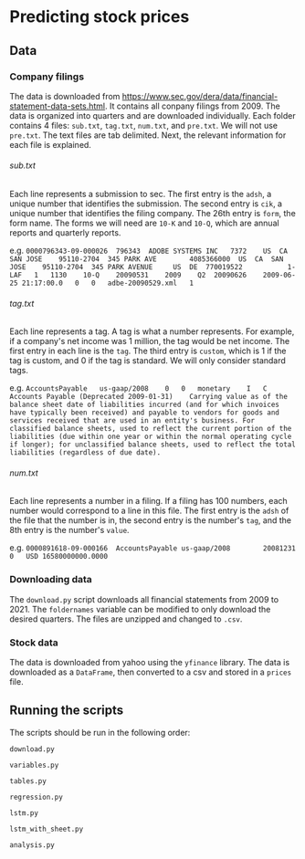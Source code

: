 # Predicting stock prices
## Data
### Company filings
The data is downloaded from https://www.sec.gov/dera/data/financial-statement-data-sets.html. It contains all conpany filings from 2009. The data is organized into quarters and are downloaded individually. Each folder contains 4 files: `sub.txt`, `tag.txt`, `num.txt`, and `pre.txt`. We will not use `pre.txt`. The text files are tab delimited. Next, the relevant information for each file is explained.

###### sub.txt

Each line represents a submission to sec. The first entry is the `adsh`, a unique number that identifies the submission. The second entry is `cik`, a unique number that identifies the filing company. The 26th entry is `form`, the form name. The forms we will need are `10-K` and `10-Q`, which are annual reports and quarterly reports.

e.g. `0000796343-09-000026	796343	ADOBE SYSTEMS INC	7372	US	CA	SAN JOSE	95110-2704	345 PARK AVE		4085366000	US	CA	SAN JOSE	95110-2704	345 PARK AVENUE		US	DE	770019522			1-LAF	1	1130	10-Q	20090531	2009	Q2	20090626	2009-06-25 21:17:00.0	0	0	adbe-20090529.xml	1	`

###### tag.txt
Each line represents a tag. A tag is what a number represents. For example, if a company's net income was 1 million, the tag would be net income. The first entry in each line is the `tag`. The third entry is `custom`, which is 1 if the tag is custom, and 0 if the tag is standard. We will only consider standard tags.

e.g. `AccountsPayable	us-gaap/2008	0	0	monetary	I	C	Accounts Payable (Deprecated 2009-01-31)	Carrying value as of the balance sheet date of liabilities incurred (and for which invoices have typically been received) and payable to vendors for goods and services received that are used in an entity's business. For classified balance sheets, used to reflect the current portion of the liabilities (due within one year or within the normal operating cycle if longer); for unclassified balance sheets, used to reflect the total liabilities (regardless of due date).`

###### num.txt
Each line represents a number in a filing. If a filing has 100 numbers, each number would correspond to a line in this file. The first entry is the `adsh` of the file that the number is in, the second entry is the number's `tag`, and the 8th entry is the number's `value`.

e.g. `0000891618-09-000166	AccountsPayable	us-gaap/2008		20081231	0	USD	16580000000.0000	`

### Downloading data
The `download.py` script downloads all financial statements from 2009 to 2021. The `foldernames` variable can be modified to only download the desired quarters. The files are unzipped and changed to `.csv`.

### Stock data
The data is downloaded from yahoo using the `yfinance` library. The data is downloaded as a `DataFrame`, then converted to a csv and stored in a `prices` file.

## Running the scripts
The scripts should be run in the following order:

`download.py`

`variables.py`

`tables.py`

`regression.py`

`lstm.py`

`lstm_with_sheet.py`

`analysis.py`
